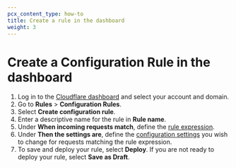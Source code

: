 ```yaml
---
pcx_content_type: how-to
title: Create a rule in the dashboard
weight: 3
---
```


# Create a Configuration Rule in the dashboard

1. Log in to the [Cloudflare dashboard](https://dash.cloudflare.com) and select your account and domain.
2. Go to **Rules** > **Configuration Rules**.
3. Select **Create configuration rule**.
4. Enter a descriptive name for the rule in **Rule name**.
5. Under **When incoming requests match**, define the [rule expression](/firewall/cf-dashboard/edit-expressions/).
6. Under **Then the settings are**, define the [configuration settings](/rules/configuration-rules/settings/) you wish to change for requests matching the rule expression.
7. To save and deploy your rule, select **Deploy**. If you are not ready to deploy your rule, select **Save as Draft**.
